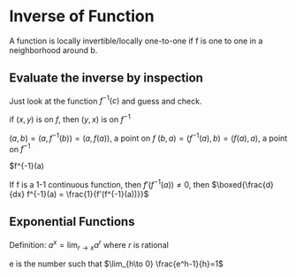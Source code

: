# Inverse of Function
A function is locally invertible/locally one-to-one if f is one to one in a neighborhood around b.

## Evaluate the inverse by inspection

Just look at the function $f^{-1}(c)$ and guess and check.

if $(x,y)$ is on $f$, then $(y,x)$ is on $f^{-1}$

$(a,b)=(a,f^{-1}(b))=(a,f(a))$, a point on $f$
$(b,a)=(f^{-1}(a),b)=(f(a),a)$, a point on $f^{-1}$

$f^{-1}(a)

If f is a 1-1 continuous function, then $f'(f^{-1}(a))\neq0$, then
$\boxed{\frac{d}{dx} f^{-1}(a) = \frac{1}{f'(f^{-1}(a))}}$


## Exponential Functions

Definition: $a^x=\lim_{r\to x} a^r$ where $r$ is rational

e is the number such that
$\lim_{h\to 0} \frac{e^h-1}{h}=1$